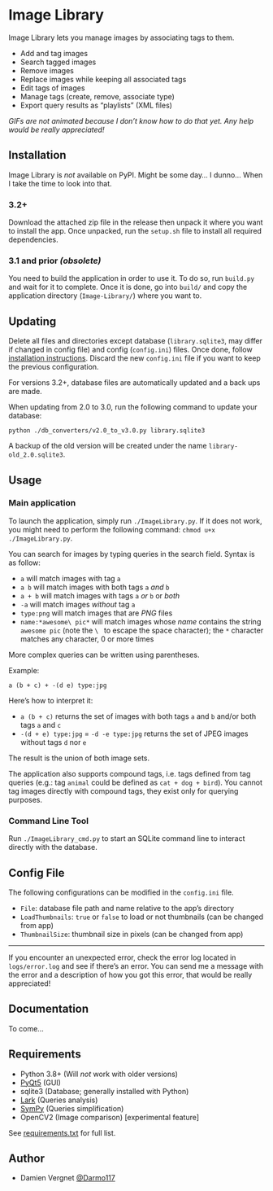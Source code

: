 # Image Library

Image Library lets you manage images by associating tags to them.

- Add and tag images
- Search tagged images
- Remove images
- Replace images while keeping all associated tags
- Edit tags of images
- Manage tags (create, remove, associate type)
- Export query results as “playlists” (XML files)

*GIFs are not animated because I don’t know how to do that yet. Any help would be really appreciated!*

## Installation

Image Library is *not* available on PyPI. Might be some day… I dunno… When I take the time to look into that.

### 3.2+

Download the attached zip file in the release then unpack it where you want to install the app. Once unpacked, run the
`setup.sh` file to install all required dependencies.

### 3.1 and prior *(obsolete)*

You need to build the application in order to use it. To do so, run `build.py` and wait for it to complete. Once it is
done, go into `build/` and copy the application directory (`Image-Library/`) where you want to.

## Updating

Delete all files and directories except database (`library.sqlite3`, may differ if changed in config file) and
config (`config.ini`) files. Once done, follow [installation instructions](#Installation). Discard the new `config.ini`
file if you want to keep the previous configuration.

For versions 3.2+, database files are automatically updated and a back ups are made.

When updating from 2.0 to 3.0, run the following command to update your database:

```
python ./db_converters/v2.0_to_v3.0.py library.sqlite3
```

A backup of the old version will be created under the name `library-old_2.0.sqlite3`.

## Usage

### Main application

To launch the application, simply run `./ImageLibrary.py`. If it does not work, you might need to perform the following
command: `chmod u+x ./ImageLibrary.py`.

You can search for images by typing queries in the search field. Syntax is as follow:

- `a` will match images with tag `a`
- `a b` will match images with both tags `a` *and* `b`
- `a + b` will match images with tags `a` *or* `b` or *both*
- `-a` will match images *without* tag `a`
- `type:png` will match images that are *PNG* files
- `name:*awesome\ pic*` will match images whose *name* contains the string `awesome pic` (note the `\ ` to escape the
  space character); the `*` character matches any character, 0 or more times

More complex queries can be written using parentheses.

Example:

```
a (b + c) + -(d e) type:jpg
```

Here’s how to interpret it:

- `a (b + c)` returns the set of images with both tags `a` and `b` and/or both tags `a` and `c`
- `-(d + e) type:jpg` = `-d -e type:jpg` returns the set of JPEG images without tags `d` nor `e`

The result is the union of both image sets.

The application also supports compound tags, i.e. tags defined from tag queries (e.g.: tag `animal` could be defined as
`cat + dog + bird`). You cannot tag images directly with compound tags, they exist only for querying purposes.

### Command Line Tool

Run `./ImageLibrary_cmd.py` to start an SQLite command line to interact directly with the database.

## Config File

The following configurations can be modified in the `config.ini` file.

- `File`: database file path and name relative to the app’s directory
- `LoadThumbnails`: `true` or `false` to load or not thumbnails (can be changed from app)
- `ThumbnailSize`: thumbnail size in pixels (can be changed from app)

---

If you encounter an unexpected error, check the error log located in `logs/error.log` and see if there’s an error. You
can send me a message with the error and a description of how you got this error, that would be really appreciated!

## Documentation

To come…

## Requirements

- Python 3.8+ (Will *not* work with older versions)
- [PyQt5](http://pyqt.sourceforge.net/Docs/PyQt5/) (GUI)
- sqlite3 (Database; generally installed with Python)
- [Lark](https://github.com/erezsh/lark) (Queries analysis)
- [SymPy](http://www.sympy.org/fr/index.html) (Queries simplification)
- OpenCV2 (Image comparison) \[experimental feature]

See [requirements.txt](https://github.com/Darmo117/ImageDatabase/blob/master/requirements.txt) for full list.

## Author

- Damien Vergnet [@Darmo117](https://github.com/Darmo117)
